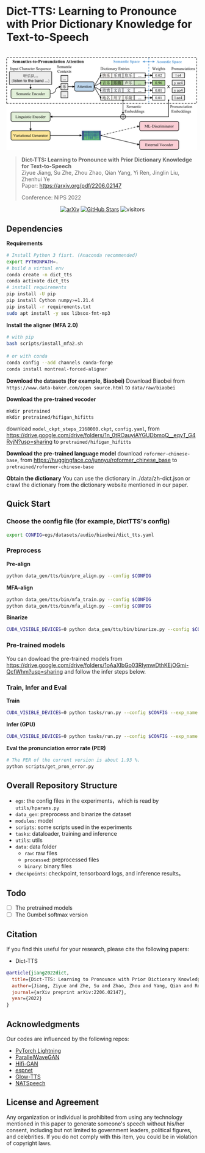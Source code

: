 # Dict-TTS: Learning to Pronounce with Prior Dictionary Knowledge for Text-to-Speech

<p>
    <br>
    <img src="assets/main_architecture_1.png" width="500"/>
    <br>
</p>

> **Dict-TTS: Learning to Pronounce with Prior Dictionary Knowledge for Text-to-Speech**\
> Ziyue Jiang, Su Zhe, Zhou Zhao, Qian Yang, Yi Ren, Jinglin Liu, Zhenhui Ye\
> Paper: https://arxiv.org/pdf/2206.02147  
>
> Conference: NIPS 2022

<div align="center">


[![arXiv](https://img.shields.io/badge/arXiv-Paper-<COLOR>.svg)](https://arxiv.org/pdf/2206.02147)
[![GitHub Stars](https://img.shields.io/github/stars/Zain-Jiang/Dict-TTS?style=social)](https://github.com/Zain-Jiang/Dict-TTS)
![visitors](https://visitor-badge.glitch.me/badge?page_id=Zain-Jiang/Dict-TTS)

</div>



## Dependencies

**Requirements**
```bash
# Install Python 3 fisrt. (Anaconda recommended)
export PYTHONPATH=.
# build a virtual env
conda create -n dict_tts
conda activate dict_tts
# install requirements
pip install -U pip
pip install Cython numpy>=1.21.4
pip install -r requirements.txt
sudo apt install -y sox libsox-fmt-mp3
```

**Install the aligner (MFA 2.0)**
```bash
# with pip
bash scripts/install_mfa2.sh

# or with conda
conda config --add channels conda-forge
conda install montreal-forced-aligner
```

**Download the datasets (for example, Biaobei)**
Download Biaobei from `https://www.data-baker.com/open source.html` to `data/raw/biaobei`

**Download the pre-trained vocoder**
```
mkdir pretrained
mkdir pretrained/hifigan_hifitts
```
download `model_ckpt_steps_2168000.ckpt`, `config.yaml`, from https://drive.google.com/drive/folders/1n_0tROauyiAYGUDbmoQ__eqyT_G4RvjN?usp=sharing to `pretrained/hifigan_hifitts`

**Download the pre-trained language model**
download `roformer-chinese-base`, from https://huggingface.co/junnyu/roformer_chinese_base to `pretrained/roformer-chinese-base`

**Obtain the dictionary**
You can use the dictionary in ./data/zh-dict.json or crawl the dictionary from the dictionary website mentioned in our paper.



## Quick Start
### Choose the config file (for example, DictTTS's config)
```bash
export CONFIG=egs/datasets/audio/biaobei/dict_tts.yaml 
```
### Preprocess
**Pre-align**
```bash
python data_gen/tts/bin/pre_align.py --config $CONFIG
```
**MFA-align**
```bash
python data_gen/tts/bin/mfa_train.py --config $CONFIG
python data_gen/tts/bin/mfa_align.py --config $CONFIG
```
**Binarize**
```bash
CUDA_VISIBLE_DEVICES=0 python data_gen/tts/bin/binarize.py --config $CONFIG
```

### Pre-trained models
You can dowload the pre-trained models from https://drive.google.com/drive/folders/1oAaXlbGo03RIymwDthKEjOGmi-QcfWhm?usp=sharing and follow the infer steps below.

### Train, Infer and Eval
**Train**
```bash
CUDA_VISIBLE_DEVICES=0 python tasks/run.py --config $CONFIG --exp_name dicttts_biaobei_wo_gumbel --reset --hparams="ds_workers=4,max_updates=300000,num_valid_plots=10,use_word_input=True,vocoder_ckpt=pretrained/hifigan_hifitts,max_sentences=60,val_check_interval=2000,valid_infer_interval=2000,binary_data_dir=data/binary/biaobei,word_size=4500,use_dict=True"
```

**Infer (GPU)**
```bash
CUDA_VISIBLE_DEVICES=0 python tasks/run.py --config $CONFIG --exp_name dicttts_biaobei_wo_gumbel --infer --hparams="ds_workers=4,max_updates=300000,num_valid_plots=10,use_word_input=True,vocoder_ckpt=pretrained/hifigan_hifitts,max_sentences=60,val_check_interval=2000,valid_infer_interval=2000,binary_data_dir=data/binary/biaobei,word_size=4500,use_dict=True"
```

**Eval the pronunciation error rate (PER)**
```bash
# The PER of the current version is about 1.93 %.
python scripts/get_pron_error.py
```

## Overall Repository Structure

- `egs`: the config files in the experiments，which is read by `utils/hparams.py`
- `data_gen`: preprocess and binarize the dataset
- `modules`: model
- `scripts`: some scripts used in the experiments
- `tasks`: dataloader, training and inference
- `utils`: utils
- `data`: data folder
    - `raw`: raw files
    - `processed`: preprocessed files
    - `binary`: binary files
- `checkpoints`: checkpoint, tensorboard logs, and inference results。

## Todo

- [ ] The pretrained models
- [ ] The Gumbel softmax version

## Citation

If you find this useful for your research, please cite the following papers:

- Dict-TTS

```bib
@article{jiang2022dict,
  title={Dict-TTS: Learning to Pronounce with Prior Dictionary Knowledge for Text-to-Speech},
  author={Jiang, Ziyue and Zhe, Su and Zhao, Zhou and Yang, Qian and Ren, Yi and Liu, Jinglin and Ye, Zhenhui},
  journal={arXiv preprint arXiv:2206.02147},
  year={2022}
}
```


## Acknowledgments

Our codes are influenced by the following repos:

- [PyTorch Lightning](https://github.com/PyTorchLightning/pytorch-lightning)
- [ParallelWaveGAN](https://github.com/kan-bayashi/ParallelWaveGAN)
- [Hifi-GAN](https://github.com/jik876/hifi-gan)
- [espnet](https://github.com/espnet/espnet)
- [Glow-TTS](https://github.com/jaywalnut310/glow-tts)
- [NATSpeech](https://github.com/NATSpeech/NATSpeech)

## License and Agreement
Any organization or individual is prohibited from using any technology mentioned in this paper to generate someone's speech without his/her consent, including but not limited to government leaders, political figures, and celebrities. If you do not comply with this item, you could be in violation of copyright laws.